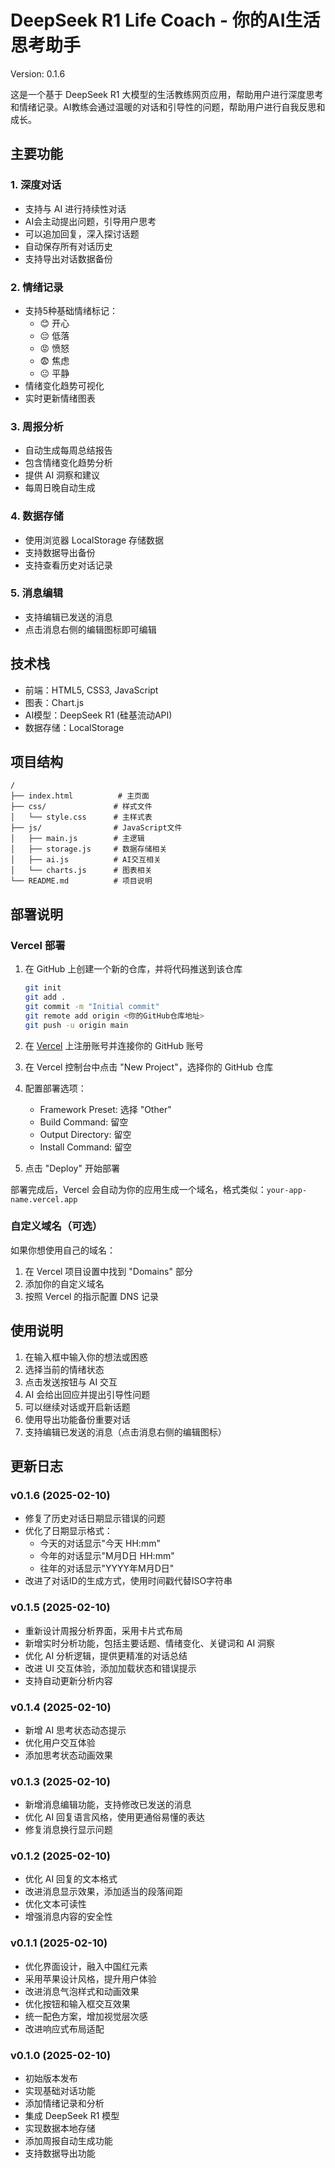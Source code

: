 # DeepSeek R1 Life Coach - 你的AI生活思考助手

Version: 0.1.6

这是一个基于 DeepSeek R1 大模型的生活教练网页应用，帮助用户进行深度思考和情绪记录。AI教练会通过温暖的对话和引导性的问题，帮助用户进行自我反思和成长。

## 主要功能

### 1. 深度对话
- 支持与 AI 进行持续性对话
- AI会主动提出问题，引导用户思考
- 可以追加回复，深入探讨话题
- 自动保存所有对话历史
- 支持导出对话数据备份

### 2. 情绪记录
- 支持5种基础情绪标记：
  - 😊 开心
  - 😔 低落
  - 😡 愤怒
  - 😨 焦虑
  - 😐 平静
- 情绪变化趋势可视化
- 实时更新情绪图表

### 3. 周报分析
- 自动生成每周总结报告
- 包含情绪变化趋势分析
- 提供 AI 洞察和建议
- 每周日晚自动生成

### 4. 数据存储
- 使用浏览器 LocalStorage 存储数据
- 支持数据导出备份
- 支持查看历史对话记录

### 5. 消息编辑
- 支持编辑已发送的消息
- 点击消息右侧的编辑图标即可编辑

## 技术栈
- 前端：HTML5, CSS3, JavaScript
- 图表：Chart.js
- AI模型：DeepSeek R1 (硅基流动API)
- 数据存储：LocalStorage

## 项目结构
```
/
├── index.html          # 主页面
├── css/               # 样式文件
│   └── style.css      # 主样式表
├── js/                # JavaScript文件
│   ├── main.js        # 主逻辑
│   ├── storage.js     # 数据存储相关
│   ├── ai.js          # AI交互相关
│   └── charts.js      # 图表相关
└── README.md          # 项目说明
```

## 部署说明

### Vercel 部署
1. 在 GitHub 上创建一个新的仓库，并将代码推送到该仓库
   ```bash
   git init
   git add .
   git commit -m "Initial commit"
   git remote add origin <你的GitHub仓库地址>
   git push -u origin main
   ```

2. 在 [Vercel](https://vercel.com) 上注册账号并连接你的 GitHub 账号

3. 在 Vercel 控制台中点击 "New Project"，选择你的 GitHub 仓库

4. 配置部署选项：
   - Framework Preset: 选择 "Other"
   - Build Command: 留空
   - Output Directory: 留空
   - Install Command: 留空

5. 点击 "Deploy" 开始部署

部署完成后，Vercel 会自动为你的应用生成一个域名，格式类似：`your-app-name.vercel.app`

### 自定义域名（可选）
如果你想使用自己的域名：
1. 在 Vercel 项目设置中找到 "Domains" 部分
2. 添加你的自定义域名
3. 按照 Vercel 的指示配置 DNS 记录

## 使用说明
1. 在输入框中输入你的想法或困惑
2. 选择当前的情绪状态
3. 点击发送按钮与 AI 交互
4. AI 会给出回应并提出引导性问题
5. 可以继续对话或开启新话题
6. 使用导出功能备份重要对话
7. 支持编辑已发送的消息（点击消息右侧的编辑图标）

## 更新日志

### v0.1.6 (2025-02-10)
- 修复了历史对话日期显示错误的问题
- 优化了日期显示格式：
  - 今天的对话显示"今天 HH:mm"
  - 今年的对话显示"M月D日 HH:mm"
  - 往年的对话显示"YYYY年M月D日"
- 改进了对话ID的生成方式，使用时间戳代替ISO字符串

### v0.1.5 (2025-02-10)
- 重新设计周报分析界面，采用卡片式布局
- 新增实时分析功能，包括主要话题、情绪变化、关键词和 AI 洞察
- 优化 AI 分析逻辑，提供更精准的对话总结
- 改进 UI 交互体验，添加加载状态和错误提示
- 支持自动更新分析内容

### v0.1.4 (2025-02-10)
- 新增 AI 思考状态动态提示
- 优化用户交互体验
- 添加思考状态动画效果

### v0.1.3 (2025-02-10)
- 新增消息编辑功能，支持修改已发送的消息
- 优化 AI 回复语言风格，使用更通俗易懂的表达
- 修复消息换行显示问题

### v0.1.2 (2025-02-10)
- 优化 AI 回复的文本格式
- 改进消息显示效果，添加适当的段落间距
- 优化文本可读性
- 增强消息内容的安全性

### v0.1.1 (2025-02-10)
- 优化界面设计，融入中国红元素
- 采用苹果设计风格，提升用户体验
- 改进消息气泡样式和动画效果
- 优化按钮和输入框交互效果
- 统一配色方案，增加视觉层次感
- 改进响应式布局适配

### v0.1.0 (2025-02-10)
- 初始版本发布
- 实现基础对话功能
- 添加情绪记录和分析
- 集成 DeepSeek R1 模型
- 实现数据本地存储
- 添加周报自动生成功能
- 支持数据导出功能
